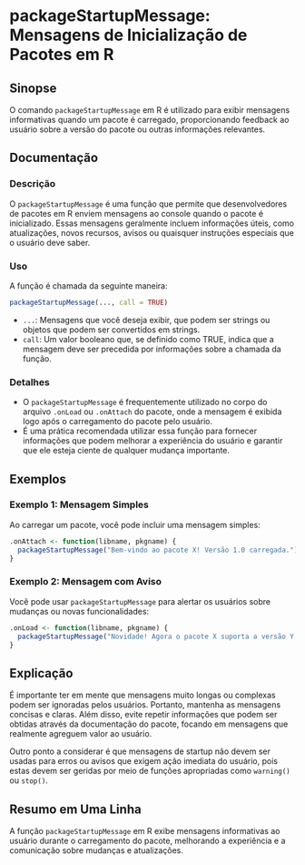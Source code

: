 <!--
Meta Description: # packageStartupMessage: Mensagens de Inicialização de Pacotes em R ## Sinopse O comando `packageStartupMessage` em R é utilizado para exibir mensagen...
Meta Keywords: que, mensagens, pacote, packagestartupmessage, usuário
-->

# packageStartupMessage: Mensagens de Inicialização de Pacotes em R

## Sinopse
O comando `packageStartupMessage` em R é utilizado para exibir mensagens informativas quando um pacote é carregado, proporcionando feedback ao usuário sobre a versão do pacote ou outras informações relevantes.

## Documentação
### Descrição
O `packageStartupMessage` é uma função que permite que desenvolvedores de pacotes em R enviem mensagens ao console quando o pacote é inicializado. Essas mensagens geralmente incluem informações úteis, como atualizações, novos recursos, avisos ou quaisquer instruções especiais que o usuário deve saber.

### Uso
A função é chamada da seguinte maneira:

```R
packageStartupMessage(..., call = TRUE)
```

- `...`: Mensagens que você deseja exibir, que podem ser strings ou objetos que podem ser convertidos em strings.
- `call`: Um valor booleano que, se definido como TRUE, indica que a mensagem deve ser precedida por informações sobre a chamada da função.

### Detalhes
- O `packageStartupMessage` é frequentemente utilizado no corpo do arquivo `.onLoad` ou `.onAttach` do pacote, onde a mensagem é exibida logo após o carregamento do pacote pelo usuário.
- É uma prática recomendada utilizar essa função para fornecer informações que podem melhorar a experiência do usuário e garantir que ele esteja ciente de qualquer mudança importante.

## Exemplos
### Exemplo 1: Mensagem Simples
Ao carregar um pacote, você pode incluir uma mensagem simples:

```R
.onAttach <- function(libname, pkgname) {
  packageStartupMessage("Bem-vindo ao pacote X! Versão 1.0 carregada.")
}
```

### Exemplo 2: Mensagem com Aviso
Você pode usar `packageStartupMessage` para alertar os usuários sobre mudanças ou novas funcionalidades:

```R
.onLoad <- function(libname, pkgname) {
  packageStartupMessage("Novidade! Agora o pacote X suporta a versão Y do R.")
}
```

## Explicação
É importante ter em mente que mensagens muito longas ou complexas podem ser ignoradas pelos usuários. Portanto, mantenha as mensagens concisas e claras. Além disso, evite repetir informações que podem ser obtidas através da documentação do pacote, focando em mensagens que realmente agreguem valor ao usuário.

Outro ponto a considerar é que mensagens de startup não devem ser usadas para erros ou avisos que exigem ação imediata do usuário, pois estas devem ser geridas por meio de funções apropriadas como `warning()` ou `stop()`.

## Resumo em Uma Linha
A função `packageStartupMessage` em R exibe mensagens informativas ao usuário durante o carregamento do pacote, melhorando a experiência e a comunicação sobre mudanças e atualizações.